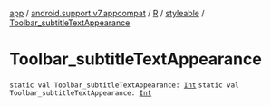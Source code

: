 [app](../../../index.md) / [android.support.v7.appcompat](../../index.md) / [R](../index.md) / [styleable](index.md) / [Toolbar_subtitleTextAppearance](./-toolbar_subtitle-text-appearance.md)

# Toolbar_subtitleTextAppearance

`static val Toolbar_subtitleTextAppearance: `[`Int`](https://kotlinlang.org/api/latest/jvm/stdlib/kotlin/-int/index.html)
`static val Toolbar_subtitleTextAppearance: `[`Int`](https://kotlinlang.org/api/latest/jvm/stdlib/kotlin/-int/index.html)